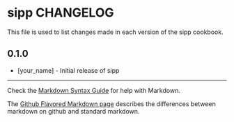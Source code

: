 sipp CHANGELOG
==============

This file is used to list changes made in each version of the sipp cookbook.

0.1.0
-----
- [your_name] - Initial release of sipp

- - -
Check the [Markdown Syntax Guide](http://daringfireball.net/projects/markdown/syntax) for help with Markdown.

The [Github Flavored Markdown page](http://github.github.com/github-flavored-markdown/) describes the differences between markdown on github and standard markdown.
